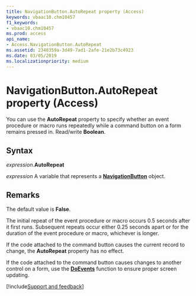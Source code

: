 ```yaml
---
title: NavigationButton.AutoRepeat property (Access)
keywords: vbaac10.chm10457
f1_keywords:
- vbaac10.chm10457
ms.prod: access
api_name:
- Access.NavigationButton.AutoRepeat
ms.assetid: 2348359a-3d49-7ad1-2afe-21e2b73c4923
ms.date: 03/05/2019
ms.localizationpriority: medium
---
```



# NavigationButton.AutoRepeat property (Access)

You can use the **AutoRepeat** property to specify whether an event procedure or macro runs repeatedly while a command button on a form remains pressed in. Read/write **Boolean**.


## Syntax

_expression_.**AutoRepeat**

_expression_ A variable that represents a **[NavigationButton](Access.NavigationButton.md)** object.


## Remarks

The default value is **False**.

The initial repeat of the event procedure or macro occurs 0.5 seconds after it first runs. Subsequent repeats occur either 0.25 seconds apart or for the duration of the event procedure or macro, whichever is longer.

If the code attached to the command button causes the current record to change, the **AutoRepeat** property has no effect.

If the code attached to the command button causes changes to another control on a form, use the **[DoEvents](../language/reference/user-interface-help/doevents-function.md)** function to ensure proper screen updating.




[!include[Support and feedback](~/includes/feedback-boilerplate.md)]